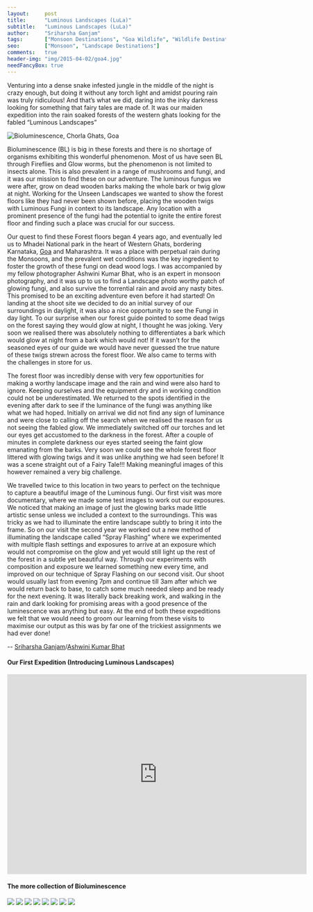 ```yaml
---
layout:     post
title:      "Luminous Landscapes (LuLa)"
subtitle:   "Luminous Landscapes (LuLa)"
author:     "Sriharsha Ganjam"
tags:       ["Monsoon Destinations", "Goa Wildlife", "Wildlife Destinations", "Landscape Destinations", "Tips and Tricks"]
seo:		["Monsoon", "Landscape Destinations"]
comments:   true
header-img: "img/2015-04-02/goa4.jpg"
needFancyBox: true
---
```


<p>
Venturing into a dense snake infested jungle in the middle of the night is crazy enough, but doing it without any torch light and amidst pouring rain was truly ridiculous! And that’s what we did, daring into the inky darkness looking for something that fairy tales are made of. It was our maiden expedition into the rain soaked forests of the western ghats looking for the fabled “Luminous Landscapes”
</p>

<img src="{{ site.baseurl }}/img/2015-04-02/goa9.gif" alt="Bioluminescence, Chorla Ghats, Goa">

<p>
Bioluminescence (BL) is big in these forests and there is no shortage of organisms exhibiting this wonderful phenomenon. Most of us have seen BL through Fireflies and Glow worms, but the phenomenon is not limited to insects alone. This is also prevalent in a range of mushrooms and fungi, and it was our mission to find these on our adventure. The luminous fungus we were after, grow on dead wooden barks making the whole bark or twig glow at night. Working for the Unseen Landscapes we wanted to show the forest floors like they had never been
shown before, placing the wooden twigs with Luminous Fungi in context to its landscape. Any location with a prominent presence of the fungi had the potential to ignite the entire forest floor and finding such a place was crucial for our success.
</p>

<p>
Our quest to find these Forest floors began 4 years ago, and eventually led us to Mhadei National park in the heart of Western Ghats, bordering Karnataka, <a href="http://www.wilderhood.com/destination/Goa" target="_blank">Goa</a> and Maharashtra. It was a place with perpetual rain during the Monsoons, and the prevalent wet conditions was the key ingredient to foster the growth of these fungi on dead wood logs. I was accompanied by my fellow photographer Ashwini Kumar Bhat, who is an expert in monsoon photography, and it was up to us to find a Landscape photo worthy patch of glowing fungi, and also survive the torrential rain and avoid any nasty bites. This promised to be an exciting adventure even before it had started! On landing at the shoot site we decided to do an initial survey of our surroundings in daylight, it was also a nice opportunity to see the Fungi in day light. To our surprise when our forest guide pointed to some dead twigs on the forest saying they would glow at night, I thought he was joking. Very soon we realised there was absolutely nothing to differentiates a bark which would glow at night from a bark which would not! If it wasn’t for the seasoned eyes of our guide we would have never guessed the true nature of these twigs strewn across the forest floor. We also came to terms with the challenges in store for us.
</p>

<p>
The forest floor was incredibly dense with very few opportunities for making a worthy landscape image and the rain and wind were also hard to ignore. Keeping ourselves and the equipment dry and in working condition could not be underestimated. We returned to the spots identified in the evening after dark to see if the luminance of the fungi was anything like what we had hoped. Initially on arrival we did not find any sign of luminance and were close to calling off the search when we realised the reason for us not seeing the fabled glow. We immediately switched off our torches and let our eyes get accustomed to the darkness in the forest. After a couple of minutes in complete darkness our eyes started seeing the faint glow emanating from the barks. Very soon we could see the whole forest floor littered with glowing twigs and it was unlike anything we had seen before! It was a scene straight out of a Fairy Tale!!! Making meaningful images of this however remained a very big challenge.
</p>

<p>
We travelled twice to this location in two years to perfect on the technique to capture a beautiful image of the Luminous fungi. Our first visit was more documentary, where we made some test images to work out our exposures. We noticed that making an image of just the glowing barks made little artistic sense unless we included a context to the surroundings. This was tricky as we had to illuminate the entire landscape subtly to bring it into the frame. So on our visit the second year we worked out a new method of illuminating the landscape called “Spray Flashing” where we experimented with multiple flash settings and exposures to arrive at an exposure which would not compromise on the glow and yet would still light up the rest of the forest in a subtle yet beautiful way. Through our experiments with composition and exposure we learned something new every time, and improved on our technique of Spray Flashing on our second visit. Our shoot would usually last from evening 7pm and continue till 3am after which we would return back to base, to catch some much needed sleep and be ready for the next evening. It was literally back breaking work, and walking in the rain and dark looking for promising areas with a good presence of the luminescence was anything but easy. At the end of both these expeditions we felt that we would need to groom our learning from these visits to maximise our output as this was by far one of the trickiest assignments we had ever done!
</p>

<p>
   -- <a href="{{ site.baseurl }}/authors/Sriharsha%20Ganjam">Sriharsha Ganjam</a>/<a href="{{ site.baseurl }}/authors/Ashwini%20Kumar%20Bhat">Ashwini Kumar Bhat</a>
</p>

<h4>
Our First Expedition (Introducing Luminous Landscapes)
</h4>

<iframe src="https://player.vimeo.com/video/103281573" width="690" height="460" frameborder="0"></iframe>

<h4>
The more collection of Bioluminescence
</h4>

<div class="w-entity-images">
	<a class="fancybox" rel="group" href="{{ site.baseurl }}/img/2015-04-02/goa1.jpg"> <img class="w-small-image-preview" src="{{ site.baseurl }}/img/2015-04-02/goa1.jpg"></a>
	<a class="fancybox" rel="group" href="{{ site.baseurl }}/img/2015-04-02/goa2.jpg"> <img class="w-small-image-preview" src="{{ site.baseurl }}/img/2015-04-02/goa2.jpg"></a>
	<a class="fancybox" rel="group" href="{{ site.baseurl }}/img/2015-04-02/goa3.jpg"> <img class="w-small-image-preview" src="{{ site.baseurl }}/img/2015-04-02/goa3.jpg"></a>
	<a class="fancybox" rel="group" href="{{ site.baseurl }}/img/2015-04-02/goa4.jpg"> <img class="w-small-image-preview" src="{{ site.baseurl }}/img/2015-04-02/goa4.jpg"></a>
	<a class="fancybox" rel="group" href="{{ site.baseurl }}/img/2015-04-02/goa5.jpg"> <img class="w-small-image-preview" src="{{ site.baseurl }}/img/2015-04-02/goa5.jpg"></a>
	<a class="fancybox" rel="group" href="{{ site.baseurl }}/img/2015-04-02/goa6.jpg"> <img class="w-small-image-preview" src="{{ site.baseurl }}/img/2015-04-02/goa6.jpg"></a>
	<a class="fancybox" rel="group" href="{{ site.baseurl }}/img/2015-04-02/goa7.jpg"> <img class="w-small-image-preview" src="{{ site.baseurl }}/img/2015-04-02/goa7.jpg"></a>
	<a class="fancybox" rel="group" href="{{ site.baseurl }}/img/2015-04-02/goa8.jpg"> <img class="w-small-image-preview" src="{{ site.baseurl }}/img/2015-04-02/goa8.jpg"></a>
</div>
